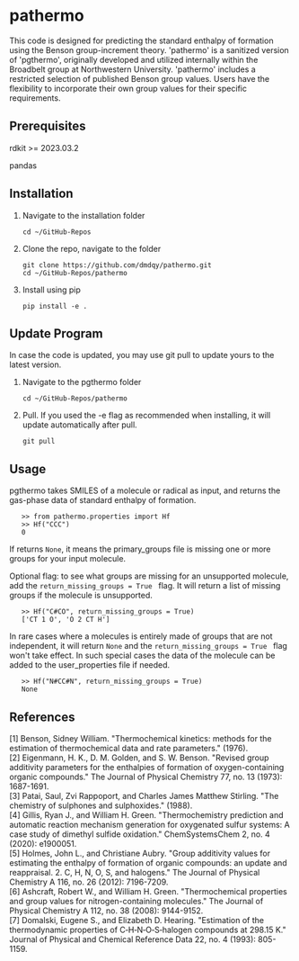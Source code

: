 # pathermo
This code is designed for predicting the standard enthalpy of formation using the Benson group-increment theory. 'pathermo' is a sanitized version of 'pgthermo', originally developed and utilized internally within the Broadbelt group at Northwestern University. 'pathermo' includes a restricted selection of published Benson group values. Users have the flexibility to incorporate their own group values for their specific requirements.




## Prerequisites 

rdkit >= 2023.03.2

pandas



## Installation 
1. Navigate to the installation folder
   ```
   cd ~/GitHub-Repos
   ```
2. Clone the repo, navigate to the folder
   ```
   git clone https://github.com/dmdqy/pathermo.git
   cd ~/GitHub-Repos/pathermo
   ```
3. Install using pip
   ```
   pip install -e .
   ```

## Update Program
In case the code is updated, you may use git pull to update yours to the latest version.

1. Navigate to the pgthermo folder
   ```   
   cd ~/GitHub-Repos/pathermo
   ```
2. Pull. If you used the -e flag as recommended when installing, it will update automatically after pull.
   ```
   git pull
   ```



## Usage
pgthermo takes SMILES of a molecule or radical as input, and returns the gas-phase data of standard enthalpy of formation.
```
   >> from pathermo.properties import Hf
   >> Hf("CCC")
   0
```
If returns ```None```, it means the primary_groups file is missing one or more groups for your input molecule.


Optional flag: to see what groups are missing for an unsupported molecule, add the ```return_missing_groups = True ``` flag. It will return a list of missing groups if the molecule is unsupported.
```
   >> Hf("C#CO", return_missing_groups = True)
   ['CT 1 O', 'O 2 CT H']
```

In rare cases where a molecules is entirely made of groups that are not independent, it will return ```None``` and the ```return_missing_groups = True ``` flag won't take effect. In such special cases the data of the molecule can be added to the user_properties file if needed.
```
   >> Hf("N#CC#N", return_missing_groups = True)
   None
```


## References
[1] Benson, Sidney William. "Thermochemical kinetics: methods for the estimation of thermochemical data and rate parameters." (1976).  
[2] Eigenmann, H. K., D. M. Golden, and S. W. Benson. "Revised group additivity parameters for the enthalpies of formation of oxygen-containing organic compounds." The Journal of Physical Chemistry 77, no. 13 (1973): 1687-1691.  
[3] Patai, Saul, Zvi Rappoport, and Charles James Matthew Stirling. "The chemistry of sulphones and sulphoxides." (1988).  
[4] Gillis, Ryan J., and William H. Green. "Thermochemistry prediction and automatic reaction mechanism generation for oxygenated sulfur systems: A case study of dimethyl sulfide oxidation." ChemSystemsChem 2, no. 4 (2020): e1900051.  
[5] Holmes, John L., and Christiane Aubry. "Group additivity values for estimating the enthalpy of formation of organic compounds: an update and reappraisal. 2. C, H, N, O, S, and halogens." The Journal of Physical Chemistry A 116, no. 26 (2012): 7196-7209.  
[6] Ashcraft, Robert W., and William H. Green. "Thermochemical properties and group values for nitrogen-containing molecules." The Journal of Physical Chemistry A 112, no. 38 (2008): 9144-9152.  
[7] Domalski, Eugene S., and Elizabeth D. Hearing. "Estimation of the thermodynamic properties of C‐H‐N‐O‐S‐halogen compounds at 298.15 K." Journal of Physical and Chemical Reference Data 22, no. 4 (1993): 805-1159.  
